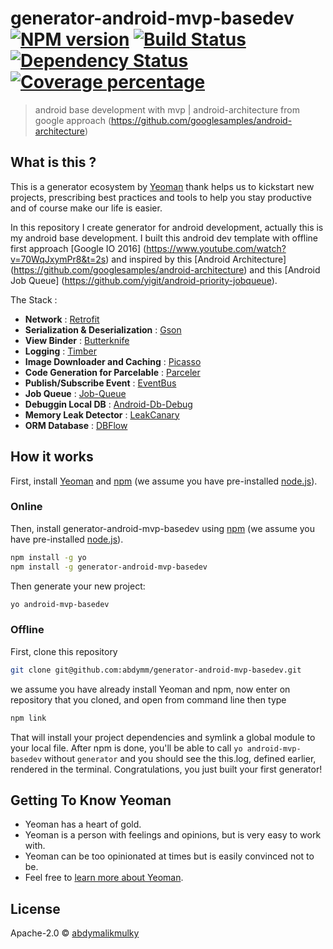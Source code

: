 # generator-android-mvp-basedev [![NPM version][npm-image]][npm-url] [![Build Status][travis-image]][travis-url] [![Dependency Status][daviddm-image]][daviddm-url] [![Coverage percentage][coveralls-image]][coveralls-url]

> android base development with mvp | android-architecture from google approach (https://github.com/googlesamples/android-architecture)

## What is this ?

This is a generator ecosystem by [Yeoman](http://yeoman.io/authoring/index.html) thank helps us to kickstart new projects, prescribing best practices and tools to help you stay productive  and of course make our life is easier.

In this repository I create generator for android development, actually this is my android base development. 
I built this android dev template with offline first approach [Google IO 2016] (https://www.youtube.com/watch?v=70WqJxymPr8&t=2s) and inspired by this [Android Architecture] (https://github.com/googlesamples/android-architecture) and this [Android Job Queue] (https://github.com/yigit/android-priority-jobqueue).


The Stack :


- **Network** : [Retrofit](http://square.github.io/retrofit/) 
- **Serialization & Deserialization** : [Gson](https://github.com/google/gson)
- **View Binder** : [Butterknife](https://github.com/JakeWharton/butterknife)
- **Logging** : [Timber](https://github.com/JakeWharton/timber)
- **Image Downloader and Caching** : [Picasso](http://square.github.io/picasso/)
- **Code Generation for Parcelable** : [Parceler](https://github.com/johncarl81/parceler)
- **Publish/Subscribe Event** : [EventBus](https://github.com/greenrobot/EventBus)
- **Job Queue** : [Job-Queue](https://github.com/yigit/android-priority-jobqueue)
- **Debuggin Local DB** : [Android-Db-Debug](https://github.com/amitshekhariitbhu/Android-Debug-Database)
- **Memory Leak Detector** : [LeakCanary](https://github.com/square/leakcanary)
- **ORM Database** : [DBFlow](https://github.com/Raizlabs/DBFlow)


## How it works

First, install [Yeoman](http://yeoman.io) and [npm](https://www.npmjs.com/) (we assume you have pre-installed [node.js](https://nodejs.org/)).


### Online

Then, install generator-android-mvp-basedev using [npm](https://www.npmjs.com/) (we assume you have pre-installed [node.js](https://nodejs.org/)).

```bash
npm install -g yo
npm install -g generator-android-mvp-basedev
```

Then generate your new project:

```bash
yo android-mvp-basedev
```

### Offline


First, clone this repository

```bash
git clone git@github.com:abdymm/generator-android-mvp-basedev.git
```

we assume you have already install Yeoman and npm, now enter on repository that you cloned, and open from command line then type 

```bash
npm link
```

That will install your project dependencies and symlink a global module to your local file. After npm is done, you'll be able to call `yo android-mvp-basedev` without `generator` and you should see the this.log, defined earlier, rendered in the terminal. Congratulations, you just built your first generator!



## Getting To Know Yeoman

 * Yeoman has a heart of gold.
 * Yeoman is a person with feelings and opinions, but is very easy to work with.
 * Yeoman can be too opinionated at times but is easily convinced not to be.
 * Feel free to [learn more about Yeoman](http://yeoman.io/).

## License

Apache-2.0 © [abdymalikmulky](abdymm)


[npm-image]: https://badge.fury.io/js/generator-android-mvp-basedev.svg
[npm-url]: https://npmjs.org/package/generator-android-mvp-basedev
[travis-image]: https://travis-ci.org/abdymm/generator-android-mvp-basedev.svg?branch=master
[travis-url]: https://travis-ci.org/abdymm/generator-android-mvp-basedev
[daviddm-image]: https://david-dm.org/abdymm/generator-android-mvp-basedev.svg?theme=shields.io
[daviddm-url]: https://david-dm.org/abdymm/generator-android-mvp-basedev
[coveralls-image]: https://coveralls.io/repos/abdymm/generator-android-mvp-basedev/badge.svg
[coveralls-url]: https://coveralls.io/r/abdymm/generator-android-mvp-basedev
